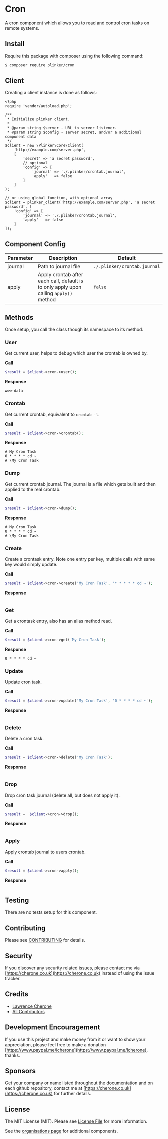 # Cron

A cron component which allows you to read and control cron tasks on remote systems.

## Install

Require this package with composer using the following command:

``` bash
$ composer require plinker/cron
```

## Client

Creating a client instance is done as follows:


    <?php
    require 'vendor/autoload.php';

    /**
     * Initialize plinker client.
     *
     * @param string $server - URL to server listener.
     * @param string $config - server secret, and/or a additional component data
     */
    $client = new \Plinker\Core\Client(
        'http://example.com/server.php',
        [
            'secret' => 'a secret password',
            // optional
            'config' => [
                'journal' => './.plinker/crontab.journal',
                'apply'   => false
            ]
        ]
    );
    
    // or using global function, with optional array
    $client = plinker_client('http://example.com/server.php', 'a secret password', [
        'config' => [
            'journal' => './.plinker/crontab.journal',
            'apply'   => false
        ]
    ]);
    

## Component Config

| Parameter    | Description | Default |
| ----------   | ------------- |  ------------- | 
| journal | Path to journal file | `./.plinker/crontab.journal` |
| apply | Apply crontab after each call, default is to only apply upon calling `apply()` method | `false` |


## Methods

Once setup, you call the class though its namespace to its method.

### User

Get current user, helps to debug which user the crontab is owned by.

**Call**
``` php
$result = $client->cron->user();
```

**Response**
``` text
www-data
```

### Crontab

Get current crontab, equivalent to `crontab -l`.

**Call**
``` php
$result = $client->cron->crontab();
```

**Response**
``` text
# My Cron Task
0 * * * * cd ~
# \My Cron Task
```

### Dump

Get current crontab journal. The journal is a file which gets built and then applied to the real crontab.

**Call**
``` php
$result = $client->cron->dump();
```

**Response**
``` text
# My Cron Task
0 * * * * cd ~
# \My Cron Task
```

### Create

Create a crontask entry. Note one entry per key, multiple calls with same key would simply update.

**Call**
``` php
$result = $client->cron->create('My Cron Task', '* * * * * cd ~');
```

**Response**
``` text

```

### Get

Get a crontask entry, also has an alias method read.

**Call**
``` php
$result = $client->cron->get('My Cron Task');
```

**Response**
``` text
0 * * * * cd ~
```

### Update

Update cron task.

**Call**
``` php
$result = $client->cron->update('My Cron Task', '0 * * * * cd ~');
```

**Response**
``` text

```

### Delete

Delete a cron task.

**Call**
``` php
$result = $client->cron->delete('My Cron Task');
```

**Response**
``` text

```

### Drop

Drop cron task journal (delete all, but does not apply it).

**Call**
``` php
$result =  $client->cron->drop();
```

**Response**
``` text

```

### Apply

Apply crontab journal to users crontab.

**Call**
``` php
$result = $client->cron->apply();
```

**Response**
``` text

```

## Testing

There are no tests setup for this component.

## Contributing

Please see [CONTRIBUTING](https://github.com/plinker-rpc/cron/blob/master/CONTRIBUTING) for details.

## Security

If you discover any security related issues, please contact me via [https://cherone.co.uk](https://cherone.co.uk) instead of using the issue tracker.

## Credits

- [Lawrence Cherone](https://github.com/lcherone)
- [All Contributors](https://github.com/plinker-rpc/cron/graphs/contributors)


## Development Encouragement

If you use this project and make money from it or want to show your appreciation,
please feel free to make a donation [https://www.paypal.me/lcherone](https://www.paypal.me/lcherone), thanks.

## Sponsors

Get your company or name listed throughout the documentation and on each github repository, contact me at [https://cherone.co.uk](https://cherone.co.uk) for further details.

## License

The MIT License (MIT). Please see [License File](https://github.com/plinker-rpc/cron/blob/master/LICENSE) for more information.

See the [organisations page](https://github.com/plinker-rpc) for additional components.
